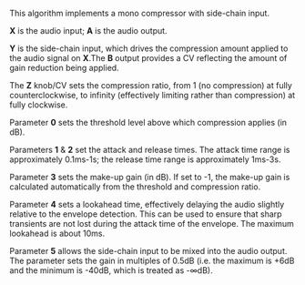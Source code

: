 
This algorithm implements a mono compressor with side-chain input.

**X** is the audio input; **A** is the audio output.

**Y** is the side-chain input, which drives the compression amount applied to the audio signal on **X**.The **B** output provides a
CV reflecting the amount of gain reduction being applied.

The **Z** knob/CV sets the compression ratio, from 1 (no compression) at fully counterclockwise, to infinity (effectively
limiting rather than compression) at fully clockwise.

Parameter **0** sets the threshold level above which compression applies (in dB).

Parameters **1** & **2** set the attack and release times. The attack time range is approximately 0.1ms-1s; the release time
range is approximately 1ms-3s.

Parameter **3** sets the make-up gain (in dB). If set to -1, the make-up gain is calculated automatically from the threshold
and compression ratio.

Parameter **4** sets a lookahead time, effectively delaying the audio slightly relative to the envelope detection. This can
be used to ensure that sharp transients are not lost during the attack time of the envelope. The maximum lookahead is
about 10ms.

Parameter **5** allows the side-chain input to be mixed into the audio output. The parameter sets the gain in multiples of
0.5dB (i.e. the maximum is +6dB and the minimum is -40dB, which is treated as -∞dB).
